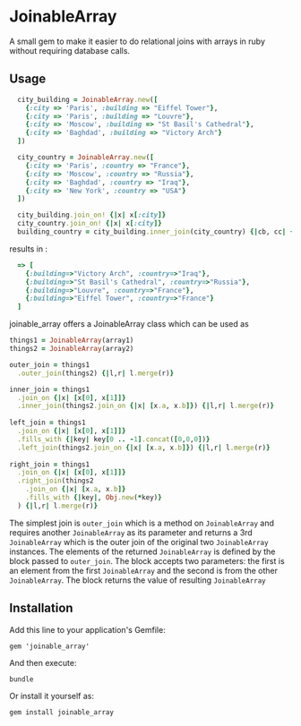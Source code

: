# JoinableArray

A small gem to make it easier to do relational joins with arrays in ruby without requiring database calls.

## Usage

```ruby
  city_building = JoinableArray.new([
    {:city => 'Paris', :building => "Eiffel Tower"},
    {:city => 'Paris', :building => "Louvre"},
    {:city => 'Moscow', :building => "St Basil's Cathedral"},
    {:city => 'Baghdad', :building => "Victory Arch"}
  ])

  city_country = JoinableArray.new([
    {:city => 'Paris', :country => "France"},
    {:city => 'Moscow', :country => "Russia"},
    {:city => 'Baghdad', :country => "Iraq"},
    {:city => 'New York', :country => "USA"}
  ])

  city_building.join_on! {|x| x[:city]}
  city_country.join_on! {|x| x[:city]}
  building_country = city_building.inner_join(city_country) {|cb, cc| {:building => cb[:building], :country => cc[:country]}}
```

results in :
```ruby
  => [
    {:building=>"Victory Arch", :country=>"Iraq"},
    {:building=>"St Basil's Cathedral", :country=>"Russia"},
    {:building=>"Louvre", :country=>"France"},
    {:building=>"Eiffel Tower", :country=>"France"}
  ]
```

joinable_array offers a JoinableArray class which can be used as

```ruby
things1 = JoinableArray(array1)
things2 = JoinableArray(array2)

outer_join = things1
  .outer_join(things2) {|l,r| l.merge(r)}

inner_join = things1
  .join_on {|x| [x[0], x[1]]}
  .inner_join(things2.join_on {|x| [x.a, x.b]}) {|l,r| l.merge(r)}
 
left_join = things1
  .join_on {|x| [x[0], x[1]]}
  .fills_with {|key| key[0 .. -1].concat([0,0,0])}
  .left_join(things2.join_on {|x| [x.a, x.b]}) {|l,r| l.merge(r)}
 
right_join = things1
  .join_on {|x| [x[0], x[1]]}
  .right_join(things2
    .join_on {|x| [x.a, x.b]}
    .fills_with {|key|, Obj.new(*key)}
  ) {|l,r| l.merge(r)}
```

The simplest join is `outer_join` which is a method on `JoinableArray` and requires another `JoinableArray` as its parameter and returns a 3rd `JoinableArray` which is the outer join of the original two `JoinableArray` instances. The elements of the returned `JoinableArray` is defined by the block passed to `outer_join`. The block accepts two parameters: the first is an element from the first `JoinableArray` and the second is from the other `JoinableArray`. The block returns the value of resulting `JoinableArray`

## Installation

Add this line to your application's Gemfile:

    gem 'joinable_array'

And then execute:

    bundle

Or install it yourself as:

    gem install joinable_array
